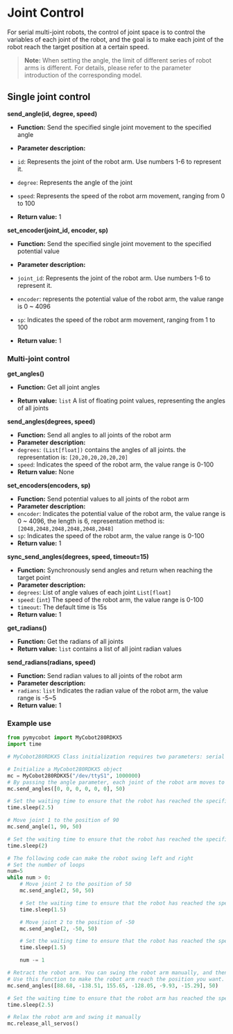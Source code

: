 # Joint Control

For serial multi-joint robots, the control of joint space is to control the variables of each joint of the robot, and the goal is to make each joint of the robot reach the target position at a certain speed.

> **Note:** When setting the angle, the limit of different series of robot arms is different. For details, please refer to the parameter introduction of the corresponding model.

## Single joint control

**send_angle(id, degree, speed)**

- **Function:** Send the specified single joint movement to the specified angle

- **Parameter description:**

- `id`: Represents the joint of the robot arm. Use numbers 1-6 to represent it.

- `degree`: Represents the angle of the joint

- `speed`: Represents the speed of the robot arm movement, ranging from 0 to 100

- **Return value:** 1

**set_encoder(joint_id, encoder, sp)**

- **Function:** Send the specified single joint movement to the specified potential value

- **Parameter description:**

- `joint_id`: Represents the joint of the robot arm. Use numbers 1-6 to represent it.
- `encoder`: represents the potential value of the robot arm, the value range is 0 ~ 4096
- `sp`: Indicates the speed of the robot arm movement, ranging from 1 to 100
- **Return value:** 1

### Multi-joint control

**get_angles()**

- **Function:** Get all joint angles

- **Return value:** `list` A list of floating point values, representing the angles of all joints

**send_angles(degrees, speed)**

- **Function:** Send all angles to all joints of the robot arm
- **Parameter description:**
- `degrees`: `(List[float])` contains the angles of all joints. the representation  is: `[20,20,20,20,20,20]`
- `speed`: Indicates the speed of the robot arm, the value range is 0-100
- **Return value:** None

**set_encoders(encoders, sp)**

- **Function:** Send potential values ​​to all joints of the robot arm
- **Parameter description:**
- `encoder`: Indicates the potential value of the robot arm, the value range is 0 ~ 4096, the length is 6, representation method is: `[2048,2048,2048,2048,2048,2048]`
- `sp`: Indicates the speed of the robot arm, the value range is 0-100
- **Return value:** 1

**sync_send_angles(degrees, speed, timeout=15)**

- **Function:** Synchronously send angles and return when reaching the target point
- **Parameter description:**
- `degrees`: List of angle values ​​of each joint `List[float]`
- `speed`: (`int`) The speed of the robot arm, the value range is 0-100
- `timeout`: The default time is 15s
- **Return value:** 1

**get_radians()**

- **Function:** Get the radians of all joints
- **Return value:** `list` contains a list of all joint radian values

**send_radians(radians, speed)**

- **Function:** Send radian values ​​to all joints of the robot arm
- **Parameter description:**
- `radians`: `list` Indicates the radian value of the robot arm, the value range is -5~5
- **Return value:** 1

### Example use

```python
from pymycobot import MyCobot280RDKX5
import time

# MyCobot280RDKX5 Class initialization requires two parameters: serial and baud rate

# Initialize a MyCobot280RDKX5 object
mc = MyCobot280RDKX5("/dev/ttyS1", 1000000)
# By passing the angle parameter, each joint of the robot arm moves to the corresponding position [0, 0, 0, 0, 0, 0]
mc.send_angles([0, 0, 0, 0, 0, 0], 50)

# Set the waiting time to ensure that the robot has reached the specified position
time.sleep(2.5)

# Move joint 1 to the position of 90
mc.send_angle(1, 90, 50)

# Set the waiting time to ensure that the robot has reached the specified position
time.sleep(2)

# The following code can make the robot swing left and right
# Set the number of loops
num=5
while num > 0:
    # Move joint 2 to the position of 50
    mc.send_angle(2, 50, 50)

    # Set the waiting time to ensure that the robot has reached the specified position
    time.sleep(1.5)

    # Move joint 2 to the position of -50
    mc.send_angle(2, -50, 50)

    # Set the waiting time to ensure that the robot has reached the specified position
    time.sleep(1.5)

    num -= 1

# Retract the robot arm. You can swing the robot arm manually, and then use the get_angles() function to get the coordinate sequence.
# Use this function to make the robot arm reach the position you want.
mc.send_angles([88.68, -138.51, 155.65, -128.05, -9.93, -15.29], 50)

# Set the waiting time to ensure that the robot arm has reached the specified position
time.sleep(2.5)

# Relax the robot arm and swing it manually
mc.release_all_servos()
```